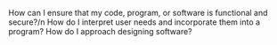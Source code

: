 How can I ensure that my code, program, or software is functional and secure?/n
How do I interpret user needs and incorporate them into a program?
How do I approach designing software?
